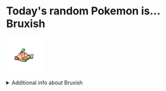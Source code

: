 # Today's random Pokemon is... Bruxish

![Bruxish shiny sprite](https://raw.githubusercontent.com/PokeAPI/sprites/master/sprites/pokemon/shiny/779.png)

<details>
<summary>Additional info about Bruxish</summary>

| srpite type | image |
|------|------|
| back_default | ![Bruxish back_default sprite](https://raw.githubusercontent.com/PokeAPI/sprites/master/sprites/pokemon/back/779.png) |
| front_default | ![Bruxish front_default sprite](https://raw.githubusercontent.com/PokeAPI/sprites/master/sprites/pokemon/779.png) | </details>